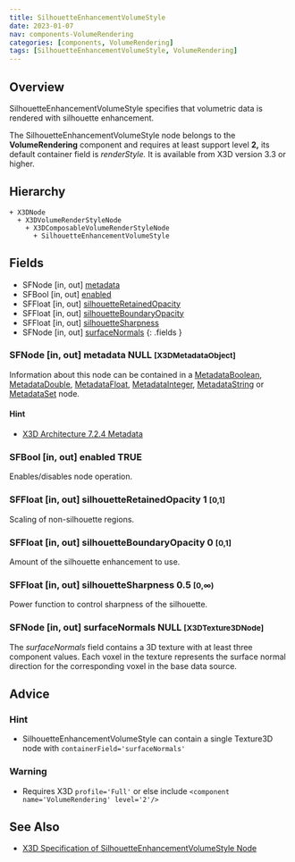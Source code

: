 ```yaml
---
title: SilhouetteEnhancementVolumeStyle
date: 2023-01-07
nav: components-VolumeRendering
categories: [components, VolumeRendering]
tags: [SilhouetteEnhancementVolumeStyle, VolumeRendering]
---
```

<style>
.post h3 {
  word-spacing: 0.2em;
}
</style>

## Overview

SilhouetteEnhancementVolumeStyle specifies that volumetric data is rendered with silhouette enhancement.

The SilhouetteEnhancementVolumeStyle node belongs to the **VolumeRendering** component and requires at least support level **2,** its default container field is *renderStyle.* It is available from X3D version 3.3 or higher.

## Hierarchy

```
+ X3DNode
  + X3DVolumeRenderStyleNode
    + X3DComposableVolumeRenderStyleNode
      + SilhouetteEnhancementVolumeStyle
```

## Fields

- SFNode \[in, out\] [metadata](#sfnode-in-out-metadata-null-x3dmetadataobject)
- SFBool \[in, out\] [enabled](#sfbool-in-out-enabled-true)
- SFFloat \[in, out\] [silhouetteRetainedOpacity](#sffloat-in-out-silhouetteretainedopacity-1-0-1)
- SFFloat \[in, out\] [silhouetteBoundaryOpacity](#sffloat-in-out-silhouetteboundaryopacity-0-0-1)
- SFFloat \[in, out\] [silhouetteSharpness](#sffloat-in-out-silhouettesharpness-05-0)
- SFNode \[in, out\] [surfaceNormals](#sfnode-in-out-surfacenormals-null-x3dtexture3dnode)
{: .fields }

### SFNode [in, out] **metadata** NULL <small>[X3DMetadataObject]</small>

Information about this node can be contained in a [MetadataBoolean](/x_ite/components/core/metadataboolean/), [MetadataDouble](/x_ite/components/core/metadatadouble/), [MetadataFloat](/x_ite/components/core/metadatafloat/), [MetadataInteger](/x_ite/components/core/metadatainteger/), [MetadataString](/x_ite/components/core/metadatastring/) or [MetadataSet](/x_ite/components/core/metadataset/) node.

#### Hint

- [X3D Architecture 7.2.4 Metadata](https://www.web3d.org/specifications/X3Dv4/ISO-IEC19775-1v4-IS/Part01/components/core.html#Metadata)

### SFBool [in, out] **enabled** TRUE

Enables/disables node operation.

### SFFloat [in, out] **silhouetteRetainedOpacity** 1 <small>[0,1]</small>

Scaling of non-silhouette regions.

### SFFloat [in, out] **silhouetteBoundaryOpacity** 0 <small>[0,1]</small>

Amount of the silhouette enhancement to use.

### SFFloat [in, out] **silhouetteSharpness** 0.5 <small>[0,∞)</small>

Power function to control sharpness of the silhouette.

### SFNode [in, out] **surfaceNormals** NULL <small>[X3DTexture3DNode]</small>

The *surfaceNormals* field contains a 3D texture with at least three component values. Each voxel in the texture represents the surface normal direction for the corresponding voxel in the base data source.

## Advice

### Hint

- SilhouetteEnhancementVolumeStyle can contain a single Texture3D node with `containerField='surfaceNormals'`

### Warning

- Requires X3D `profile='Full'` or else include `<component name='VolumeRendering' level='2'/>`

## See Also

- [X3D Specification of SilhouetteEnhancementVolumeStyle Node](https://www.web3d.org/documents/specifications/19775-1/V4.0/Part01/components/volume.html#SilhouetteEnhancementVolumeStyle)
